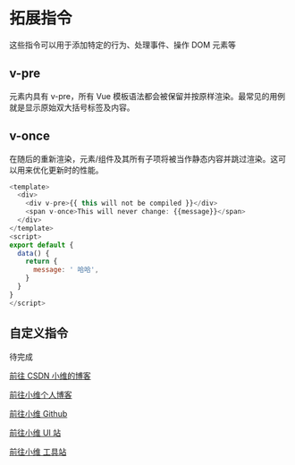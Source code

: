 # 拓展指令

这些指令可以用于添加特定的行为、处理事件、操作 DOM 元素等

## v-pre

元素内具有 v-pre，所有 Vue 模板语法都会被保留并按原样渲染。最常见的用例就是显示原始双大括号标签及内容。

## v-once

在随后的重新渲染，元素/组件及其所有子项将被当作静态内容并跳过渲染。这可以用来优化更新时的性能。

```js
<template>
  <div>
    <div v-pre>{{ this will not be compiled }}</div>
    <span v-once>This will never change: {{message}}</span>
  </div>
</template>
<script>
export default {
  data() {
    return {
      message: ' 哈哈',
    }
  }
}
</script>

```

## 自定义指令

待完成

[前往 CSDN 小维的博客](https://blog.csdn.net/weixin_44055864?spm=1011.2415.3001.5343)

[前往小维个人博客](https://luckynwa.top)

[前往小维 Github](https://github.com/luckyNwa6)

[前往小维 UI 站](https://myui.luckynwa.top/)

[前往小维 工具站](https://mytool.luckynwa.top/lucky-tools/)

